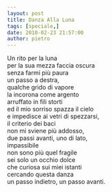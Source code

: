 ```yaml
---
layout: post
title: Danza Alla Luna
tags: [speciale,]
date: 2010-02-23 21:57:00
author: pietro
---
```

Un rito per la luna<br/>per la sua mezza faccia oscura<br/>senza farmi più paura<br/>un passo a destra,<br/>qualche grido di vapore<br/>la incorona come argento<br/>arruffato in fili storti<br/>ed il mio sorriso spazza il cielo<br/>e impedisce ai vetri di spezzarsi,<br/>il criterio dei baci<br/>non mi sviene più addosso,<br/>due passi avanti, uno di lato,<br/>impassibile<br/>non sono più quel fragile<br/>sei solo un occhio dolce<br/>che curiosa sui miei istanti<br/>cercando questa danza<br/>un passo indietro, un passo avanti.

